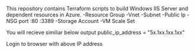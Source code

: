 This repository contains Terraform scripts to build Windows IIS Server and dependent resources in Azure.
-Resource Group
-Vnet
-Subnet
-Public Ip
-NSG port :80 :3389
-Storage Account
-VM Scale Set

You will recieve similiar below output 
public_ip_address = "5x.1xx.1xx.1xx"

Login to browser with above IP address
